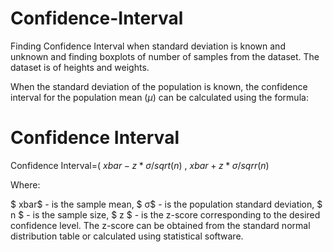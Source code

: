 # Confidence-Interval
Finding Confidence Interval when standard deviation is known and unknown and finding boxplots of number of samples from the dataset. The dataset is of heights and weights.

When the standard deviation of the population is known, the confidence interval for the population mean ($μ$) can be calculated using the formula:

Confidence Interval
=

Confidence Interval=( 
$xbar −z * σ/sqrt(n)$ , 
$xbar +z * σ/sqrr(n)$

Where:

$ xbar$ - is the sample mean,
$ σ$ - is the population standard deviation,
$ n $ - is the sample size,
$ z $ - is the z-score corresponding to the desired confidence level.
The z-score can be obtained from the standard normal distribution table or calculated using statistical software.
